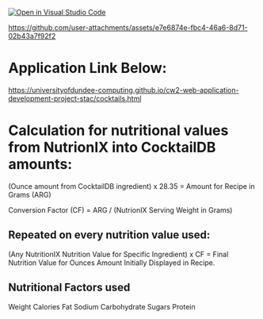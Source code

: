 [![Open in Visual Studio Code](https://classroom.github.com/assets/open-in-vscode-2e0aaae1b6195c2367325f4f02e2d04e9abb55f0b24a779b69b11b9e10269abc.svg)](https://classroom.github.com/online_ide?assignment_repo_id=17279457&assignment_repo_type=AssignmentRepo)



https://github.com/user-attachments/assets/e7e6874e-fbc4-46a6-8d71-02b43a7f92f2

# Application Link Below:

https://universityofdundee-computing.github.io/cw2-web-application-development-project-stac/cocktails.html

# Calculation for nutritional values from NutrionIX into CocktailDB amounts:

(Ounce amount from CocktailDB ingredient) x 28.35 = Amount for Recipe in Grams (ARG)

Conversion Factor (CF) = ARG / (NutrionIX Serving Weight in Grams)

## Repeated on every nutrition value used:
(Any NutritionIX Nutrition Value for Specific Ingredient) x CF = Final Nutrition Value for Ounces Amount Initially Displayed in Recipe.


## Nutritional Factors used
Weight
Calories
Fat
Sodium
Carbohydrate
Sugars
Protein
